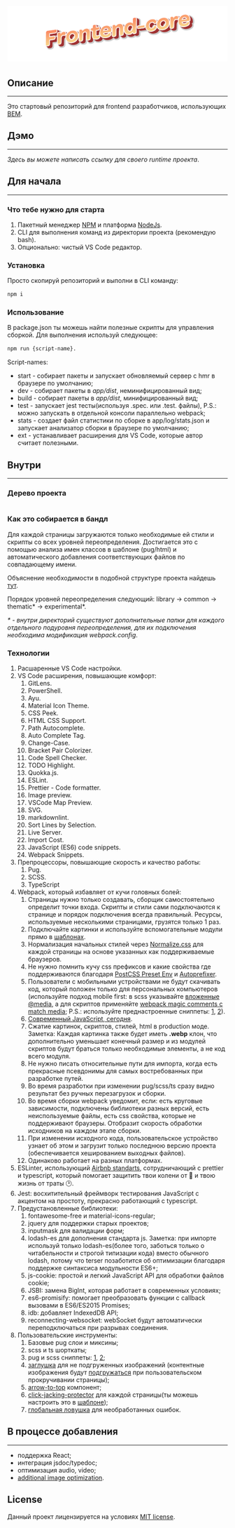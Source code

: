 # ![TOXIN](./app/src/assets/ico/readme-logo.png)

## Описание

---

Это стартовый репозиторий для frontend разработчиков, использующих [BEM](https://en.bem.info/).

## Дэмо

---

_Здесь вы можете написать ссылку для своего runtime проекта_.

## Для начала

---

### Что тебе нужно для старта

1. Пакетный менеджер [NPM](https://www.npmjs.com/) и платформа [NodeJs](https://nodejs.org/en/).
2. CLI для выполнения команд из директории проекта (рекомендую bash).
3. Опционально: чистый VS Code редактор.

### Установка

Просто скопируй репозиторий и выполни в CLI команду:

```bash
npm i
```

### Использование

В package.json ты можешь найти полезные скрипты для управления сборкой. Для выполнения используй следующее:

```bash
npm run {script-name}.
```

Script-names:

- start - собирает пакеты и запускает обновляемый сервер с hmr в браузере по умолчанию;
- dev - собирает пакеты в _app/dist_, неминифицированный вид;
- build - собирает пакеты в _app/dist_, минифицированный вид;
- test - запускает jest тесты(используя .spec. или .test. файлы), P.S.: можно запускать в отдельной консоли параллельно webpack;
- stats - создает файл статистики по сборке в app/log/stats.json и запускает анализатор сборки в браузере по умолчанию;
- ext - устанавливает расширения для VS Code, которые автор считает полезными.

## Внутри

---

### Дерево проекта

```tree

```

### Как это собирается в бандл

Для каждой страницы загружаются только необходимые ей стили и скрипты со всех уровней переопределения. Достигается это с помощью анализа имен классов в шаблоне (pug/html) и автоматического добавления соответствующих файлов по совпадающему имени.

Объяснение необходимости в подобной структуре проекта найдешь [тут](https://ru.bem.info/methodology/redefinition-levels/).

Порядок уровней переопределения следующий: library -> common -> thematic* -> experimental*.

_* - внутри директорий существуют дополнительные папки для каждого отдельного подуровня переопределения, для их подключения необходима модификация webpack.config_.

### Технологии

1. Расшаренные VS Code настройки.
2. VS Code расширения, повышающие комфорт:
   1. GitLens.
   2. PowerShell.
   3. Ayu.
   4. Material Icon Theme.
   5. CSS Peek.
   6. HTML CSS Support.
   7. Path Autocomplete.
   8. Auto Complete Tag.
   9. Change-Case.
   10. Bracket Pair Colorizer.
   11. Code Spell Checker.
   12. TODO Highlight.
   13. Quokka.js.
   14. ESLint.
   15. Prettier - Code formatter.
   16. Image preview.
   17. VSCode Map Preview.
   18. SVG.
   19. markdownlint.
   20. Sort Lines by Selection.
   21. Live Server.
   22. Import Cost.
   23. JavaScript (ES6) code snippets.
   24. Webpack Snippets.
3. Препроцессоры, повышающие скорость и качество работы:
   1. Pug.
   2. SCSS.
   3. TypeScript
4. Webpack, который избавляет от кучи головных болей:
   1. Страницы нужно только создавать, сборщик самостоятельно определит точки входа. Скрипты и стили сами подключаются к странице и порядок подключения всегда правильный. Ресурсы, используемые несколькими страницами, грузятся только 1 раз.
   2. Подключайте картинки и используйте вспомогательные модули прямо в [шаблонах](./app/src/pages/cards/cards.pug).
   3. Нормализация начальных стилей через [Normalize.css](https://necolas.github.io/normalize.css/) для каждой страницы на основе указанных как поддерживаемые браузеров.
   4. Не нужно помнить кучу css префиксов и какие свойства где поддерживаются благодаря [PostCSS Preset Env](https://github.com/csstools/postcss-preset-env) и [Autoprefixer](https://www.npmjs.com/package/autoprefixer).
   5. Пользователи с мобильными устройствами не будут скачивать код, который положен только для персональных компьютеров (используйте подход mobile first: в scss указывайте [вложенные @media](./app/src/components/common.blocks/basic/footer/__copyright-bar/footer__copyright-bar.scss), а для скриптов применяйте [webpack magic comments с match media](); P.S.: используйте преднастроенные сниппеты: [1](./.vscode/@media-snippets.code-snippets), [2]()).
   6. [Современный JavaScript, сегодня](https://babeljs.io/).
   7. Сжатие картинок, скриптов, стилей, html в production моде. Заметка: Каждая картинка также будет иметь **.webp** клон, что дополнительно уменьшает конечный размер и из модулей скриптов будут браться только необходимые элементы, а не код всего модуля.
   8. Не нужно писать относительные пути для импорта, когда есть прекрасные псевдонимы для самых востребованных при разработке путей.
   9. Во время разработки при изменении pug/scss/ts сразу видно результат без ручных перезагрузок и сборки.
   10. Во время сборки webpack уведомит, если: есть круговые зависимости, подключены библиотеки разных версий, есть неиспользуемые файлы, есть css свойства, которые не поддерживают браузеры. Отобразит скорость обработки исходников на каждом этапе сборки.
   11. При изменении исходного кода, пользовательское устройство узнает об этом и загрузит только последнюю версию проекта (обеспечивается хешированием выходных файлов).
   12. Одинаково работает на разных платформах.
5. ESLinter, использующий [Airbnb standarts](https://github.com/airbnb/javascript), сотрудничающий с prettier и typescript, который помогает защитить твои колени от :gun: и твою жизнь от траты :clock2:.
6. Jest: восхитительный фреймворк тестирования JavaScript с акцентом на простоту, прекрасно работающий с typescript.
7. Предустановленные библиотеки:
   1. fontawesome-free и material-icons-regular;
   2. jquery для поддержки старых проектов;
   3. inputmask для валидации форм;
   4. lodash-es для дополнения стандарта js. Заметка: при импорте используй только lodash-es(более того, заботься только о читабельности и строгой типизации кода) вместо обычного lodash, потому что terser позаботится об оптимизации благодаря поддержке синтаксиса модульности ES6+;
   5. js-cookie: простой и легкий JavaScript API для обработки файлов cookie;
   6. JSBI: замена BigInt, которая работает в современных условиях;
   7. es6-promisify: помогает преобразовать функции с callback вызовами в ES6/ES2015 Promises;
   8. idb: добавляет IndexedDB API;
   9. reconnecting-websocket: webSocket будут автоматически переподключаться при разрывах соединения.
8. Пользовательские инструменты:
   1. Базовые pug слои и миксины;
   2. scss и ts шорткаты;
   3. pug и scss сниппеты: [1](./.vscode/template-snippetts.code-snippets), [2](./.vscode/@media-snippets.code-snippets);
   4. [заглушка](./app/src/assets/pictures/images/placeholders/lazy-loading-placeholder.svg) для не подгруженных изображений (контентные изображения будут [подгружаться](./app/src/utils/global/modules/scripts/assets-lazy-loading.ts) при пользовательском прокручивании страницы);
   5. [arrow-to-top](./app/src/components/common.blocks/specific/arrow-to-top/) компонент;
   6. [click-jacking-protector](./app/src/components/common.blocks/specific/click-jacking-protector/) для каждой страницы(ты можешь настроить это в [шаблоне](./app/src/layouts/basic/main-layout/main-layout.pug));
   7. [глобальная ловушка](./app/src/utils/global/modules/scripts/unhandledrejection.ts) для необработанных ошибок.

## В процессе добавления

---

- поддержка React;
- интеграция jsdoc/typedoc;
- оптимизация audio, video;
- [additional image optimization](https://github.com/mixtur/webpack-spritesmith).

## License

Данный проект лицензируется на условиях [MIT license](LICENSE).
